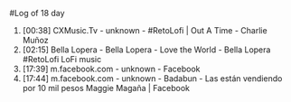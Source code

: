#Log of 18 day

1. [00:38] CXMusic.Tv - unknown - #RetoLofi | Out A Time - Charlie Muñoz
1. [02:15] Bella Lopera - Bella Lopera - Love the World  -  Bella Lopera  #RetoLofi   LoFi music
1. [17:39] m.facebook.com - unknown - Facebook
1. [17:44] m.facebook.com - unknown - Badabun - Las están vendiendo por 10 mil pesos Maggie Magaña | Facebook
